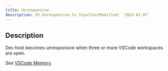 ```yaml
---
title: Unresponsive
description: OS Unresponsive to InputlastModified: '2025-01-07'
---
```


## Description

Dev host becomes unresponsive when three or more VSCode workspaces are open.

See [VSCode Memory](../memory).

